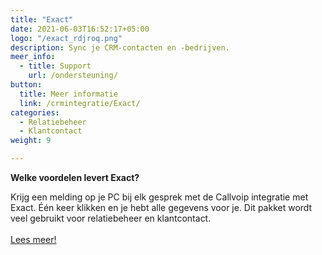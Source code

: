 ```yaml
---
title: "Exact"
date: 2021-06-03T16:52:17+05:00
logo: "/exact_rdjroq.png"
description: Sync je CRM-contacten en -bedrijven.
meer_info:
  - title: Support
    url: /ondersteuning/
button:
  title: Meer informatie
  link: /crmintegratie/Exact/
categories:
  - Relatiebeheer
  - Klantcontact
weight: 9

---
```


**Welke voordelen levert Exact?**

Krijg een melding op je PC bij elk gesprek met de Callvoip integratie met Exact. Één keer klikken en je hebt alle gegevens voor je. Dit pakket wordt veel gebruikt voor relatiebeheer en klantcontact.<br><br><a href="/crmintegratie/Exact/" class="button">Lees meer!</a>
